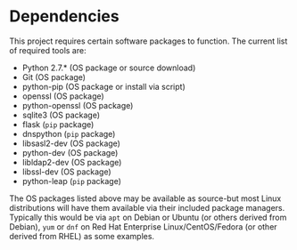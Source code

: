 # Dependencies

This project requires certain software packages to function.  The current list of required tools are:

* Python 2.7.* (OS package or source download)
* Git (OS package)
* python-pip (OS package or install via script)
* openssl (OS package)
* python-openssl (OS package)
* sqlite3 (OS package)
* flask (`pip` package)
* dnspython (`pip` package)
* libsasl2-dev (OS package)
* python-dev (OS package)
* libldap2-dev (OS package)
* libssl-dev (OS package)
* python-leap (`pip` package)

The OS packages listed above may be available as source-but most Linux distributions will have them available via their included package managers.  Typically this would be via `apt` on Debian or Ubuntu (or others derived from Debian), `yum` or `dnf` on Red Hat Enterprise Linux/CentOS/Fedora (or other derived from RHEL) as some examples.